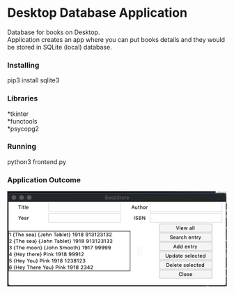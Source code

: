 # Desktop Database Application
Database for books on Desktop.<br>
Application creates an app where you can put books details and they would be stored in SQLite (local) database.

### Installing
pip3 install sqlite3


### Libraries<br>
*tkinter<br>
*functools<br>
*psycopg2

### Running<br>
python3 frontend.py

### Application Outcome
![Test Image 3](Application.png)

